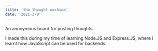 ```yaml
---
title: 'the thought machine'
date: '2021-3-9'
---
```


An anonymous board for posting thoughts.

I made this during my time of learning Node.JS and Express.JS, where I learnt how JavaScript can be used for backends.
